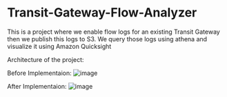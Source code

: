 # Transit-Gateway-Flow-Analyzer
This is a project where we enable flow logs for an existing Transit Gateway then we publish this logs to S3. We query those logs using athena and visualize it using Amazon Quicksight

Architecture of the project: 

Before Implementaion:
![image](https://github.com/yashdeored/Transit-Gateway-Flow-Analyzer/assets/152061059/a607dde7-2b0e-440b-b5cb-de37a9d9e828)

After Implementaion:
![image](https://github.com/yashdeored/Transit-Gateway-Flow-Analyzer/assets/152061059/be955c12-0002-4ea7-9d24-e41b0cad2558)
